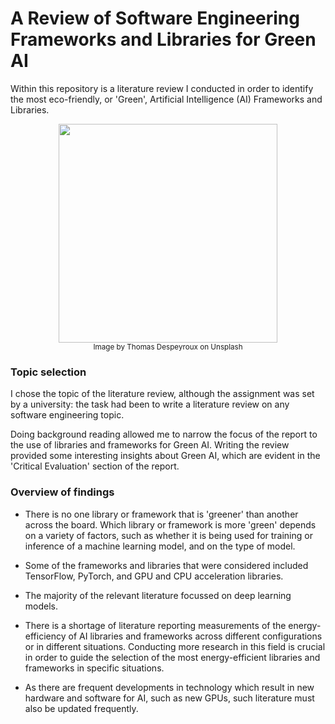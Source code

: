 # A Review of Software Engineering Frameworks and Libraries for Green AI

Within this repository is a literature review I conducted in order to identify the most eco-friendly, or 'Green', Artificial Intelligence (AI) Frameworks and Libraries. 

<div align = "center">
    <img src="https://images.unsplash.com/photo-1552772588-12592fc15a64?q=80&w=2070&auto=format&fit=crop&ixlib=rb-4.0.3&ixid=M3wxMjA3fDB8MHxwaG90by1wYWdlfHx8fGVufDB8fHx8fA%3D%3D" width = "350" alt text ="Photo by Thomas Despeyroux on Unsplash">
    <br>
<sub>Image by Thomas Despeyroux on Unsplash</sub>
</div>


### Topic selection
I chose the topic of the literature review, although the assignment was set by a university: the task had been to write a literature review on any software engineering topic. 

Doing background reading allowed me to narrow the focus of the report to the use of libraries and frameworks for Green AI. Writing the review provided some interesting insights about Green AI, which are evident in the 'Critical Evaluation' section of the report. 

### Overview of findings

* There is no one library or framework that is 'greener' than another across the board. Which library or framework is more 'green' depends on a variety of factors, such as whether it is being used for training or inference of a machine learning model, and on the type of model. 

* Some of the frameworks and libraries that were considered included TensorFlow, PyTorch, and GPU and CPU acceleration libraries. 

* The majority of the relevant literature focussed on deep learning models.
  
* There is a shortage of literature reporting measurements of the energy-efficiency of AI libraries and frameworks across different configurations or in different situations. Conducting more research in this field is crucial in order to guide the selection of the most energy-efficient libraries and frameworks in specific situations.
  
* As there are frequent developments in technology which result in new hardware and software for AI, such as new GPUs, such literature must also be updated frequently.
  
